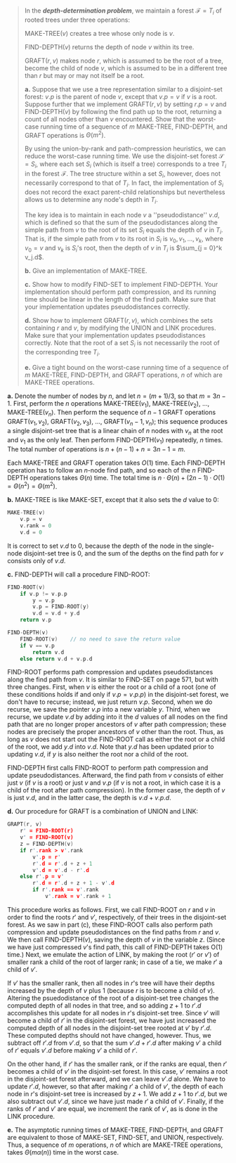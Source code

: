 > In the ***depth-determination problem***, we maintain a forest $\mathcal F = {T_i}$ of rooted trees under three operations:
>
> $\text{MAKE-TREE}(v)$ creates a tree whose only node is $v$.
>
> $\text{FIND-DEPTH}(v)$ returns the depth of node $v$ within its tree.
>
> $\text{GRAFT}(r, v)$ makes node $r$, which is assumed to be the root of a tree, become the child of node $v$, which is assumed to be in a different tree than $r$ but may or may not itself be a root.
>
> **a.** Suppose that we use a tree representation similar to a disjoint-set forest: $v.p$ is the parent of node $v$, except that $v.p = v$ if $v$ is a root. Suppose further that we implement $\text{GRAFT}(r, v)$ by setting $r.p = v$ and $\text{FIND-DEPTH}(v)$ by following the find path up to the root, returning a count of all nodes other than $v$ encountered. Show that the worst-case running time of a sequence of $m$ $\text{MAKE-TREE}$, $\text{FIND-DEPTH}$, and $\text{GRAFT}$ operations is $\Theta(m^2)$.
>
> By using the union-by-rank and path-compression heuristics, we can reduce the worst-case running time. We use the disjoint-set forest $\mathcal S = {S_i}$, where each set $S_i$ (which is itself a tree) corresponds to a tree $T_i$ in the forest $\mathcal F$. The tree structure within a set $S_i$, however, does not necessarily correspond to that of $T_i$. In fact, the implementation of $S_i$ does not record the exact parent-child relationships but nevertheless allows us to determine any node's depth in $T_i$.
>
> The key idea is to maintain in each node $v$ a ''pseudodistance'' $v.d$, which is defined so that the sum of the pseudodistances along the simple path from $v$ to the root of its set $S_i$ equals the depth of $v$ in $T_i$. That is, if the simple path from $v$ to its root in $S_i$ is $v_0, v_1, \ldots, v_k$, where $v_0 = v$ and $v_k$ is $S_i$'s root, then the depth of $v$ in $T_i$ is $\sum_{j = 0}^k v_j.d$.
>
> **b.** Give an implementation of $\text{MAKE-TREE}$.
>
> **c.** Show how to modify $\text{FIND-SET}$ to implement $\text{FIND-DEPTH}$. Your implementation should perform path compression, and its running time should be linear in the length of the find path. Make sure that your implementation updates pseudodistances correctly.
>
> **d.** Show how to implement $\text{GRAFT}(r, v)$, which combines the sets containing $r$ and $v$, by modifying the $\text{UNION}$ and $\text{LINK}$ procedures. Make sure that your implementation updates pseudodistances correctly. Note that the root of a set $S_i$ is not necessarily the root of the corresponding tree $T_i$.
>
> **e.** Give a tight bound on the worst-case running time of a sequence of $m$ $\text{MAKE-TREE}$, $\text{FIND-DEPTH}$, and $\text{GRAFT}$ operations, $n$ of which are $\text{MAKE-TREE}$ operations.

**a.** Denote the number of nodes by $n$, and let $n = (m + 1) / 3$, so that $m = 3n - 1$. First, perform the $n$ operations $\text{MAKE-TREE}(v_1)$, $\text{MAKE-TREE}(v_2)$, $\ldots$, $\text{MAKE-TREE}(v_n)$. Then perform the sequence of $n - 1$ $\text{GRAFT}$ operations $\text{GRAFT}(v_1, v_2)$, $\text{GRAFT}(v_2, v_3)$, $\ldots$, $\text{GRAFT}(v_n - 1, v_n)$; this sequence produces a single disjoint-set tree that is a linear chain of $n$ nodes with $v_n$ at the root and $v_1$ as the only leaf. Then perform $\text{FIND-DEPTH}(v_1)$ repeatedly, $n$ times. The total number of operations is $n + (n - 1) + n = 3n - 1 = m$.

Each $\text{MAKE-TREE}$ and $\text{GRAFT}$ operation takes $O(1)$ time. Each $\text{FIND-DEPTH}$ operation has to follow an $n$-node find path, and so each of the $n$ $\text{FIND-DEPTH}$ operations takes $\Theta(n)$ time. The total time is $n \cdot \Theta(n) + (2n - 1) \cdot O(1) = \Theta(n^2) = \Theta(m^2)$.

**b.** $\text{MAKE-TREE}$ is like $\text{MAKE-SET}$, except that it also sets the $d$ value to $0$:

```cpp
MAKE-TREE(v)
    v.p = v
    v.rank = 0
    v.d = 0
```
It is correct to set $v.d$ to $0$, because the depth of the node in the single-node disjoint-set tree is $0$, and the sum of the depths on the find path for $v$ consists only of $v.d$.

**c.** $\text{FIND-DEPTH}$ will call a procedure $\text{FIND-ROOT}$:

```cpp
FIND-ROOT(v)
    if v.p != v.p.p
        y = v.p
        v.p = FIND-ROOT(y)
        v.d = v.d + y.d
    return v.p
```

```cpp
FIND-DEPTH(v)
    FIND-ROOT(v)    // no need to save the return value
    if v == v.p
        return v.d
    else return v.d + v.p.d
```

$\text{FIND-ROOT}$ performs path compression and updates pseudodistances along the find path from $v$. It is similar to $\text{FIND-SET}$ on page 571, but with three changes. First, when $v$ is either the root or a child of a root (one of these conditions holds if and only if $v.p = v.p.p$) in the disjoint-set forest, we don't have to recurse; instead, we just return $v.p$. Second, when we do recurse, we save the pointer $v.p$ into a new variable $y$. Third, when we recurse, we update $v.d$ by adding into it the $d$ values of all nodes on the find path that are no longer proper ancestors of $v$ after path compression; these nodes are precisely the proper ancestors of $v$ other than the root. Thus, as long as $v$ does not start out the $\text{FIND-ROOT}$ call as either the root or a child of the root, we add $y.d$ into $v.d$. Note that $y.d$ has been updated prior to updating $v.d$, if $y$ is also neither the root nor a child of the root.

$\text{FIND-DEPTH}$ first calls $\text{FIND-ROOT}$ to perform path compression and update pseudodistances. Afterward, the find path from $v$ consists of either just $v$ (if $v$ is a root) or just $v$ and $v.p$ (if $v$ is not a root, in which case it is a child of the root after path compression). In the former case, the depth of $v$ is just $v.d$, and in the latter case, the depth is $v.d + v.p.d$.

**d.** Our procedure for $\text{GRAFT}$ is a combination of $\text{UNION}$ and $\text{LINK}$:

```cpp
GRAPT(r, v)
    r' = FIND-ROOT(r)
    v' = FIND-ROOT(v)
    z = FIND-DEPTH(v)
    if r'.rank > v'.rank
        v'.p = r'
        r'.d = r'.d + z + 1
        v'.d = v'.d - r'.d
    else r'.p = v'
        r'.d = r'.d + z + 1 - v'.d
        if r'.rank == v'.rank
            v'.rank = v'.rank + 1
```

This procedure works as follows. First, we call $\text{FIND-ROOT}$ on $r$ and $v$ in order to find the roots $r'$ and $v'$, respectively, of their trees in the disjoint-set forest. As we saw in part \(c\), these $\text{FIND-ROOT}$ calls also perform path compression and update pseudodistances on the find paths from $r$ and $v$. We then call $\text{FIND-DEPTH}(v)$, saving the depth of $v$ in the variable $z$. (Since we have just compressed $v$'s find path, this call of $\text{FIND-DEPTH}$ takes $\text{O(1)}$ time.) Next, we emulate the action of $\text{LINK}$, by making the root ($r'$ or $v'$) of smaller rank a child of the root of larger rank; in case of a tie, we make $r'$ a child of $v'$.

If $v'$ has the smaller rank, then all nodes in $r$'s tree will have their depths increased by the depth of $v$ plus $1$ (because $r$ is to become a child of $v$). Altering the psuedodistance of the root of a disjoint-set tree changes the computed depth of all nodes in that tree, and so adding $z + 1$ to $r'.d$ accomplishes this update for all nodes in $r$'s disjoint-set tree. Since $v'$ will become a child of $r'$ in the disjoint-set forest, we have just increased the computed depth of all nodes in the disjoint-set tree rooted at $v'$ by $r'.d$. These computed depths should not have changed, however. Thus, we subtract off $r'.d$ from $v'.d$, so that the sum $v'.d + r'.d$ after making $v'$ a child of $r'$ equals $v'.d$ before making $v'$ a child of $r'$.

On the other hand, if $r'$ has the smaller rank, or if the ranks are equal, then $r'$ becomes a child of $v'$ in the disjoint-set forest. In this case, $v'$ remains a root in the disjoint-set forest afterward, and we can leave $v'.d$ alone. We have to update $r'.d$, however, so that after making $r'$ a child of $v'$, the depth of each node in $r$'s disjoint-set tree is increased by $z + 1$. We add $z + 1$ to $r'.d$, but we also subtract out $v'.d$, since we have just made $r'$ a child of $v'$. Finally, if the ranks of $r'$ and $v'$ are equal, we increment the rank of $v'$, as is done in the $\text{LINK}$ procedure.

**e.** The asymptotic running times of $\text{MAKE-TREE}$, $\text{FIND-DEPTH}$, and $\text{GRAFT}$ are equivalent to those of $\text{MAKE-SET}$, $\text{FIND-SET}$, and $\text{UNION}$, respectively. Thus, a sequence of $m$ operations, $n$ of which are $\text{MAKE-TREE}$ operations, takes $\Theta(m\alpha(n))$ time in the worst case.
